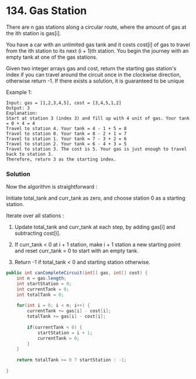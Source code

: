 # 134. Gas Station

There are n gas stations along a circular route, where the amount of gas at the ith station is gas[i].

You have a car with an unlimited gas tank and it costs cost[i] of gas to travel from the ith station to its next (i + 1)th station. You begin the journey with an empty tank at one of the gas stations.

Given two integer arrays gas and cost, return the starting gas station's index if you can travel around the circuit once in the clockwise direction, otherwise return -1. If there exists a solution, it is guaranteed to be unique

Example 1:

    Input: gas = [1,2,3,4,5], cost = [3,4,5,1,2]
    Output: 3
    Explanation:
    Start at station 3 (index 3) and fill up with 4 unit of gas. Your tank = 0 + 4 = 4
    Travel to station 4. Your tank = 4 - 1 + 5 = 8
    Travel to station 0. Your tank = 8 - 2 + 1 = 7
    Travel to station 1. Your tank = 7 - 3 + 2 = 6
    Travel to station 2. Your tank = 6 - 4 + 3 = 5
    Travel to station 3. The cost is 5. Your gas is just enough to travel back to station 3.
    Therefore, return 3 as the starting index.


### Solution 
Now the algorithm is straightforward :

Initiate total_tank and curr_tank as zero, and choose station 0 as a starting station.

Iterate over all stations :

1. Update total_tank and curr_tank at each step, by adding gas[i] and subtracting cost[i].

2. If curr_tank < 0 at i + 1 station, make i + 1 station a new starting point and reset curr_tank = 0 to start with an empty tank.

3. Return -1 if total_tank < 0 and starting station otherwise.



```java
public int canCompleteCircuit(int[] gas, int[] cost) {
    int n = gas.length;
    int startStation = 0;
    int currentTank = 0;
    int totalTank = 0;
    
    for(int i = 0; i < n; i++) {
        currentTank += gas[i] - cost[i];
        totalTank += gas[i] - cost[i];
        
        if(currentTank < 0) {
            startStation = i + 1;
            currentTank = 0;
        }
    }
    
    return totalTank >= 0 ? startStation : -1;
    
}
```